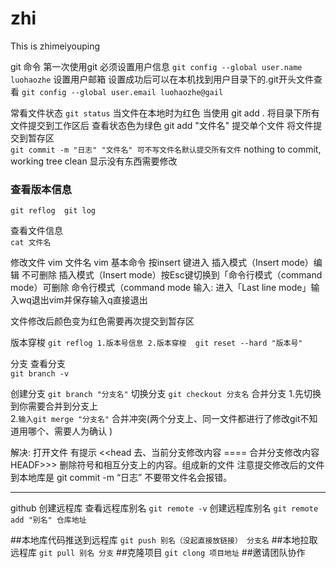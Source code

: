 # zhi
This is zhimeiyouping


git 命令
第一次使用git 必须设置用户信息
`git config --global user.name luohaozhe` 
设置用户邮箱 设置成功后可以在本机找到用户目录下的.git开头文件查看
`git config --global user.email luohaozhe@gail `

常看文件状态
`git status` 
当文件在本地时为红色
当使用 git add . 将目录下所有文件提交到工作区后 查看状态色为绿色   git add "文件名" 提交单个文件
将文件提交到暂存区  
`git commit -m "日志" "文件名" 可不写文件名默认提交所有文件` 
nothing to commit, working tree clean  显示没有东西需要修改


### 查看版本信息  
`git reflog  git log`


查看文件信息   
`cat 文件名`

修改文件 vim 文件名
vim 基本命令
按insert 键进入   插入模式（Insert mode）编辑 不可删除
插入模式（Insert mode）按Esc键切换到「命令行模式（command mode）可删除
命令行模式（command mode 输入: 进入「Last line mode」输入wq退出vim并保存输入q直接退出

文件修改后颜色变为红色需要再次提交到暂存区

版本穿梭
`git reflog 1.版本号信息 2.版本穿梭  git reset --hard "版本号"` 


分支
查看分支  
`git branch -v` 

创建分支
`git branch "分支名"`
切换分支
`git checkout 分支名`
合并分支
1.先切换到你需要合并到分支上  
2.`输入git merge "分支名"`
合并冲突(两个分支上、同一文件都进行了修改git不知道用哪个、需要人为确认 )

解决: 打开文件   有提示 <<head 去、当前分支修改内容 ====     合并分支修改内容   HEADF>>> 删除符号和相互分支上的内容。组成新的文件
注意提交修改后的文件到本地库是 git commit -m “日志” 不要带文件名会报错。





***********************************************************************

github 创建远程库
查看远程库别名
`git remote -v`
创建远程库别名
`git remote add "别名" 仓库地址`

##本地库代码推送到远程库
`git push 别名（没起直接放链接） 分支名`
##本地拉取远程库
`git pull 别名 分支`
##克隆项目
`git clong 项目地址`
##邀请团队协作




